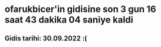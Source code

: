 # ofarukbicer'in gidisine son 3 gun 16 saat 43 dakika 04 saniye kaldi

## Gidis tarihi: 30.09.2022 :(